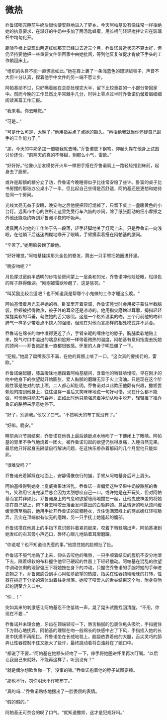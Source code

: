 # 微热

乔鲁诺喝完睡前牛奶后很快便安静地进入了梦乡。今天阿帕基没有像往常一样拒绝她的执意要求，在温好的牛奶中多加了两汤匙蜂蜜，用长柄勺轻轻搅拌让它在玻璃杯中均匀化开。

距验孕棒上显现出两道红线那天已经过去近三个月，乔鲁诺最近状态不算太好，但仍坚持要他把一些重要文件带回家中由她批阅，等到他反复催促才肯放下手头的工作躺回床上。

“组织的头目不能一直懈怠如此。”她在肩上裹了一条浅蓝色的珊瑚绒毯子，声音不大但十分认真，捏着他手中文件的另一端不愿让步。

阿帕基拗不过，只好瞒着她在总部处理完大半，留下比较重要的一小部分带回家中。然而今晚的工作显然比平常棘手几分，时钟上零点过半时乔鲁诺仍皱着眉细细阅读某篇工作汇报。

“我来看。你去睡觉。”

“可是...“

“可是什么可是，太晚了。”他用指尖点了点她的额头。“再拒绝我就当你怀疑自己副手的工作能力了。”

“那，今天的牛奶多加一倍糖我就去睡。”乔鲁诺放下钢笔，仰起头靠在他身上试图讨价还价。“前两天的真的不够甜，别那么小气，雷欧。”

“好好好。”他像小朋友模仿开火车一样把手搭在乔鲁诺肩上一路轻轻推到床前，起身去了厨房。

或许是超额的糖分立了功，乔鲁诺今晚睡得似乎比往常安稳了些许。卧室的桌子比书房摆的那张办公桌小了一半，但比起自己坐得是否舒适，阿帕基还是更想和她待在同一个房间。

光线太亮无益于安眠，晚安吻之后他便把顶灯熄掉了，只留下桌上一盏暖黄色的小台灯。远离市中心的住所让这里免受行车汽笛的吵闹，除了纸张翻动的细小摩擦之外他还能隐约听到乔鲁诺平稳的呼吸声。

凌晨两点时他的工作终于告一段落，轻手轻脚地关了灯爬上床。只是乔鲁诺一向浅眠，在他躺下后迷迷糊糊地睁开了眼睛，手臂摸索着搭在阿帕基的腰间。

“辛苦了。”她用脑袋蹭了蹭他。

“好好睡觉。”阿帕基揉揉那头金色的卷发，腾出一只手臂把她圈进怀里。

“晚安吻呢？“

月色穿过窗前半透明的纱帘给房间蒙上一层柔和的光，乔鲁诺冲他眨眨眼，松绿色的眸子静得像湖。“刚刚被雷欧吵醒了，这是惩罚。“

“叫奖励比较合适吧？也不知道我是帮哪个小鬼做的工作才睡这么晚。“

阿帕基借着月光去寻她的唇。卧室里开着空调，乔鲁诺睡觉时会用被子蒙住半截脑袋，脸颊被捂得微热，被子外的耳朵还是凉凉的。他用指尖磨蹭过耳廓，拇指轻轻揉搓柔软的耳垂，勾住她的舌尖吸吮。这是一个格外温柔的吻，三个月前他的吻和脾气一样多少带着点不饶人的强硬，但现在对他而言那样的相处模式并不适合。

乔鲁诺在绵长的吻中凑得更近了点，手臂亲昵的缠住他的脖子，胸脯柔软地贴上来，换气时口中溢出的喘息和脸颊一样带着微热的温度。阿帕基有意用指腹去抚她的颈间——乔鲁诺那里一直都很敏感。怀里的人身子明显僵了一下。

“犯规。”她扁了扁嘴表示不满，在他的肩膀上啃了一口。“这次真的要挨罚的，雷欧。”

乔鲁诺蜷起腿，膝盖暧昧地磨蹭着阿帕基腿间，含着他的唇轻啃慢咬。早在刚才的吻中他身下的欲望就开始膨胀，爱人黏腻的磨蹭无异于火上浇油。只是现在这个阶段性事是绝对的禁止项，二人都心知肚明。乔鲁诺对以此欺压他颇有兴趣，撒娇耍赖般的蹭到他身上，往往温存一番后又笑眯眯地说一句好可惜，现在什么都不能做，可怜他只能忍气吞声，正如此时他只能强忍着冲动从吻中脱开，轻轻推了推乔鲁诺的胳膊来示意她停下。

“好了，别逗我。”他叹了口气。“不然明天的布丁就没有了。”

“好嘛。晚安。”

睡前余兴节目结束，乔鲁诺在他唇上最后蜻蜓点水地吻了一下便闭上了眼睛。阿帕基的胃里不争气地烧着一团火，被乔鲁诺勾起的欲望仍胀得发痛，入睡自然无果。最后他只好起身去隔壁自行解决问题，在这快乐掺杂着郁闷的几个月里他只能如此。


“很难受吗？”

乔鲁诺光着脚踩在地面上，安静得像夜行的猫，手臂从阿帕基身后环上肩头。

阿帕基嗅得到她身上夏威夷果沐浴乳，乔鲁诺一直偏爱这种坚果牛奶般甜腻的香气，笑称用它洗完澡后总会因为太甜想咬自己一口。或许她是在开玩笑，但对阿帕基而言并非如此，乔鲁诺身上的气息和欲望缠绵地搅在一起，让他鬼使神差的将她揽在自己腿上，俯下身去啃咬垂落金发间露出的白皙脖颈。意乱情迷的吻从颈间缓缓滑落至胸前，他用手扯开乔鲁诺的软稠睡衣，含住饱满双峰上的两点嫣红轻咬舔弄，舌尖在顶端似有似无的磨蹭，另一只手抚上她隆起的腹部。

乔鲁诺搭在他肩上的手指下意识颤抖着紧抓起来，咬着下唇轻喘出声。阿帕基凑到她发红的右耳旁小声还口，唇坏心眼儿地贴着耳廓磨蹭。

“你说呢？也不知道谁先惹的事。”他捏住她的脸颊扯了扯。

乔鲁诺不服气地贴了上来，仰头去咬他的嘴唇，一只手顺着结实的腹肌不安分地滑下去，隔着绵软的布料握住他早已硬起的性器上下轻轻撸动。阿帕基在混乱的欲望中调动仅剩的理智强压下将她按在身下的冲动，只握住乔鲁诺的手腕将她的手伸进衣物之下。乔鲁诺感受到手心阿帕基欲望的热度，指尖在性器顶端暧昧的打转，性器在挑逗下分泌的液体沿着柱身滑落。她咬了咬爱人的舌尖结束这个吻，附身将勃起的阴茎含入口中。

“你...！”

突如其来的刺激感让阿帕基忍不住低喘一声，晃了晃头试图找回清醒。“不用，你现在不要...”

乔鲁诺并未理会他，牙齿在顶端轻咬一下，唇舌黏腻的包裹住龟头吸吮，手指握住下方耐心地抚弄。阿帕基的理智在吻一般绵长的快感中占了下风，手指插入她的长发中抚摸不再阻拦。乔鲁诺坐在长绒地毯上，脑袋依靠着他的大腿，舌尖灵巧的舔弄让性器控制不住又胀大了些许，最终跳动着将白浊射在了她口中。

“都说了不要...”阿帕基在她额头轻吻了一下，伸手将她圈进怀里再次叮嘱。“以后让我自己来就好，不能再这样了，听到没有？”

“就是偶尔想欺负你一下，没事的嘛。”乔鲁诺抱着他的脖子试图耍赖。

“那也不行，罚你明天不许吃布丁。”

“真的吗...”乔鲁诺熟练地摆出了一脸委屈的表情。

“假的假的。”

阿帕基无可奈合的叹了口气。“就知道撒娇，这才是犯规好吗。”

